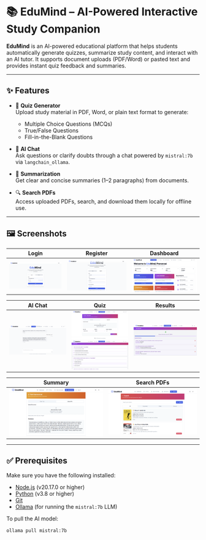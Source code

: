 # 📚 EduMind – AI-Powered Interactive Study Companion

**EduMind** is an AI-powered educational platform that helps students automatically generate quizzes, summarize study content, and interact with an AI tutor. It supports document uploads (PDF/Word) or pasted text and provides instant quiz feedback and summaries.

---

## ✨ Features

- 📄 **Quiz Generator**  
  Upload study material in PDF, Word, or plain text format to generate:
  - Multiple Choice Questions (MCQs)
  - True/False Questions
  - Fill-in-the-Blank Questions

- 💬 **AI Chat**  
  Ask questions or clarify doubts through a chat powered by `mistral:7b` via `langchain_ollama`.

- 📝 **Summarization**  
  Get clear and concise summaries (1–2 paragraphs) from documents.

- 🔍 **Search PDFs**  
  Access uploaded PDFs, search, and download them locally for offline use.

---

## 🖼️ Screenshots

| Login | Register | Dashboard |
|:-----:|:--------:|:---------:|
| ![](https://github.com/Pranavsai1410/EduMind/blob/main/assests/Screenshot%202025-04-25%20121731.png) | ![](https://github.com/Pranavsai1410/EduMind/blob/main/assests/Screenshot%202025-04-25%20121843.png) | ![](https://github.com/Pranavsai1410/EduMind/blob/main/assests/Screenshot%202025-04-25%20121925.png) |

| AI Chat | Quiz | Results |
|:------:|:----:|:------:|
| ![](https://github.com/Pranavsai1410/EduMind/blob/main/assests/Screenshot%202025-04-25%20122011.png) | ![](https://github.com/Pranavsai1410/EduMind/blob/main/assests/Screenshot%202025-04-25%20122053.png)<br>![](https://github.com/Pranavsai1410/EduMind/blob/main/assests/Screenshot%202025-04-25%20122120.png) | ![](https://github.com/Pranavsai1410/EduMind/blob/main/assests/Screenshot%202025-04-25%20140251.png) |

| Summary | Search PDFs |
|:-------:|:-----------:|
| ![](https://github.com/Pranavsai1410/EduMind/blob/main/assests/Screenshot%202025-04-25%20122217.png) | ![](https://github.com/Pranavsai1410/EduMind/blob/main/assests/Screenshot%202025-04-25%20122823.png) |

---

## ✅ Prerequisites

Make sure you have the following installed:

- [Node.js](https://nodejs.org/) (v20.17.0 or higher)
- [Python](https://www.python.org/) (v3.8 or higher)
- [Git](https://git-scm.com/)
- [Ollama](https://ollama.ai) (for running the `mistral:7b` LLM)

To pull the AI model:

```bash
ollama pull mistral:7b
